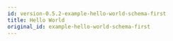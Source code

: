 ```yaml
---
id: version-0.5.2-example-hello-world-schema-first
title: Hello World
original_id: example-hello-world-schema-first
---
```


